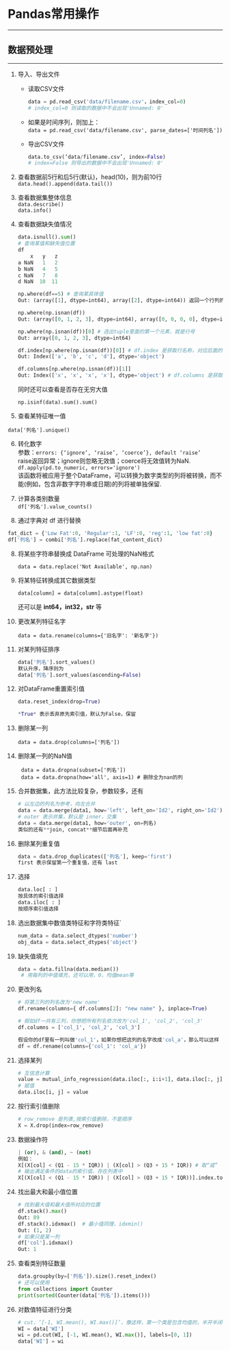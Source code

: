 # Pandas常用操作
---
## 数据预处理
---
1. 导入、导出文件  
   * 读取CSV文件  

     ```python
     data = pd.read_csv('data/filename.csv'，index_col=0)
     # index_col=0 则读取的数据中不会出现'Unnamed: 0'
     ```

   * 如果是时间序列，则加上：  
     `data = pd.read_csv('data/filename.csv', parse_dates=['时间列名'])`

   * 导出CSV文件

     ```python
     data.to_csv(‘data/filename.csv’, index=False)
     # index=False 则导出的数据中不会出现'Unnamed: 0'
     ```

2. 查看数据前5行和后5行(默认)，head(10)，则为前10行  
    `data.head().append(data.tail())`

3. 查看数据集整体信息  
    `data.describe()`  
    `data.info()`

4. 查看数据缺失值情况  

    ```python
    data.isnull().sum()
    # 查询某值和缺失值位置
    df
        x   y   z
    a NaN   1   2
    b NaN   4   5
    c NaN   7   8
    d NaN  10  11
    
    np.where(df==5) # 查询某具体值
    Out: (array([1], dtype=int64), array([2], dtype=int64)) 返回一个行列的元组
    
    np.where(np.isnan(df))
    Out: (array([0, 1, 2, 3], dtype=int64), array([0, 0, 0, 0], dtype=int64))
    
    np.where(np.isnan(df))[0] # 选出tuple里面的第一个元素，就是行号
    Out: array([0, 1, 2, 3], dtype=int64)
    
    df.index[np.where(np.isnan(df))[0]] # df.index 是获取行名称，对应后面的[0]取行号
    Out: Index(['a', 'b', 'c', 'd'], dtype='object')
    
    df.columns[np.where(np.isnan(df))[1]]
    Out: Index(['x', 'x', 'x', 'x'], dtype='object') # df.columns 是获取列名称，对应后面的[1]取列号
    ```

    

    同时还可以查看是否存在无穷大值

    `np.isinf(data).sum().sum()`

5. 查看某特征唯一值

  `data['列名'].unique()`

6. 转化数字  
    参数：`errors: {‘ignore’, ‘raise’, ‘coerce’}, default ‘raise’`  
    raise返回异常；ignore则忽略无效值；coerce将无效值转为NaN.  
    `df.apply(pd.to_numeric, errors='ignore')`  
    该函数将被应用于整个DataFrame，可以转换为数字类型的列将被转换，而不能(例如，包含非数字字符串或日期)的列将被单独保留.

7. 计算各类别数量  
    `df['列名'].value_counts()`  

8. 通过字典对 df 进行替换
```python
fat_dict = {'Low Fat':0, 'Regular':1, 'LF':0, 'reg':1, 'low fat':0} 
df['列名'] = combi['列名'].replace(fat_content_dict)
```

8. 将某些字符串替换成 DataFrame 可处理的NaN格式

    `data = data.replace('Not Available', np.nan)`

9. 将某特征转换成其它数据类型

    `data[column] = data[column].astype(float)`

    还可以是 **int64，int32，str** 等

10. 更改某列特征名字

    `data = data.rename(columns={'旧名字': '新名字'})`

11. 对某列特征排序

     ```python
     data['列名'].sort_values()
     默认升序，降序则为
     data['列名'].sort_values(ascending=False)
     ```

12. 对DataFrame重置索引值

    ```python
    data.reset_index(drop=True)
    
    *True* 表示丢弃原先索引值，默认为False，保留  
    ```

13. 删除某一列

        data = data.drop(columns=['列名'])
    
14. 删除某一列的NaN值

         data = data.dropna(subset=['列名'])
         data = data.dropna(how='all', axis=1) # 删除全为nan的列
    
15. 合并数据集，此方法比较复杂，参数较多，还有

     ```python
     # 以左边的列名为参考，向左合并
     data = data.merge(data1, how='left', left_on='Id2', right_on='Id2')
     # outer 表示并集，默认是 inner，交集
     data = data.merge(data1, how='outer', on=列名)
     类似的还有**join, concat**细节后面再补充
     ```
    


16. 删除某列重复值

    ```python
    data = data.drop_duplicates(['列名'], keep='first')
    first 表示保留第一个重复值，还有 last
    ```
    
17. 选择

    ```python
    data.loc[ : ]
    按具体的索引值选择
    data.iloc[ : ]
    按顺序索引值选择
    ```

18. 选出数据集中数值类特征和字符类特征`

       ```python
       num_data = data.select_dtypes('number')
       obj_data = data.select_dtypes('object')
       ```

19. 缺失值填充

      ```python
      data = data.fillna(data.median())
       # 用每列的中值填充，还可以用，0，均值mean等
    
      ```

20. 更改列名

    ```python
    # 将第三列的列名改为'new name'
    df.rename(columns={ df.columns[2]: "new name" }, inplace=True)
    
    # 假如df一共有三列，你想把所有列名依次改为'col_1', 'col_2', 'col_3'
    df.columns = ['col_1', 'col_2', 'col_3']
    
    假设你的df里有一列叫做'col_1'，如果你想把这列的名字改成'col_a'，那么可以这样
    df = df.rename(columns={'col_1': 'col_a'})
    ```

21. 选择某列

      ```python
      # 互信息计算
      value = mutual_info_regression(data.iloc[:, i:i+1], data.iloc[:, j])[0]
      # 赋值
      data.iloc[i, j] = value
      ```

22. 按行索引值删除

      ```python
      # row_remove 是列表,按索引值删除，不是顺序
      X = X.drop(index=row_remove)
      ```

23. 数据操作符

      ```python
      | (or), & (and), ~ (not)
      例如：
      X[(X[col] < (Q1 - 15 * IQR)) | (X[col] > (Q3 + 15 * IQR)) # 取“或”
      # 输出满足条件的data的索引值，存在列表中
      X[(X[col] < (Q1 - 15 * IQR)) | (X[col] > (Q3 + 15 * IQR))].index.tolist()
      ```

24. 找出最大和最小值位置

      ```python
      # 找到最大值和最大值所对应的位置
      df.stack().max()
      Out: 89
      df.stack().idxmax()  # 最小值同理，idxmin()
      Out: (1, 2)
      # 如果只是某一列
      df['col'].idxmax() 
      Out: 1
      ```

25. 查看类别特征数量

    ```python
    data.groupby(by=['列名']).size().reset_index()
    # 还可以使用
    from collections import Counter
    print(sorted(Counter(data['列名']).items()))
    ```

26. 对数值特征进行分类

    ```python
    # cut，‘[-1, WI.mean(), WI.max()]’，像这样，第一个类是包含均值的，半开半闭，可以是要分的类别整数
    WI = data['WI']
    wi = pd.cut(WI, [-1, WI.mean(), WI.max()], labels=[0, 1])
    data['WI'] = wi
    
    
    ```

    

